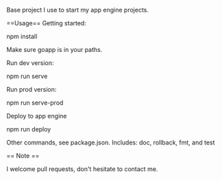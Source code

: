 Base project I use to start my app engine projects.

==Usage==
Getting started:

 npm install

Make sure goapp is in your paths.

Run dev version:

 npm run serve

Run prod version:

 npm run serve-prod

Deploy to app engine

 npm run deploy

Other commands, see package.json. Includes: doc, rollback, fmt, and test

== Note ==

I welcome pull requests, don't hesitate to contact me.